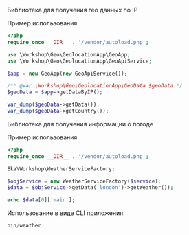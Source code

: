 Библиотека для получения гео данных по IP

Пример использования

```php
<?php
require_once __DIR__ . '/vendor/autoload.php';

use \Workshop\Geo\GeolocationApp\GeoApp;
use \Workshop\Geo\GeolocationApp\GeoApiService;

$app = new GeoApp(new GeoApiService());

/** @var \Workshop\Geo\GeolocationApp\GeoData $geoData */
$geoData = $app->getDataByIP();

var_dump($geoData->getData());
var_dump($geoData->getCountry());
```

Библиотека для получения информации о погоде

Пример использования

```php
<?php
require_once __DIR__ . '/vendor/autoload.php';

Eka\Workshop\WeatherServiceFactory;

$objService = new WeatherServiceFactory($service);
$data = $objService->getData('london')->getWeather());

echo $data[0]['main'];
```

Использование в виде CLI приложения:

```php
bin/weather
```